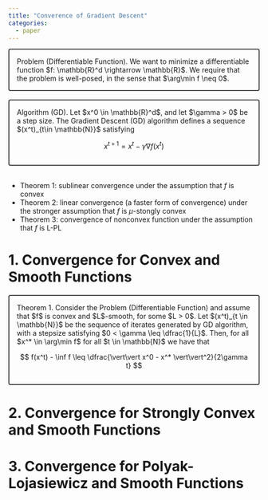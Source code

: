 ```yaml
---
title: "Converence of Gradient Descent"
categories:
  - paper
---
```

<div style="border: 2px solid #444; padding: 15px; border-radius: 4px">
  Problem (Differentiable Function). We want to minimize a differentiable function $f: \mathbb{R}^d \rightarrow \mathbb{R}$. We require that the problem is well-posed, in the sense that $\arg\min f \neq 0$.
</div>

<br>

<div style="border: 2px solid #444; padding: 15px; border-radius: 4px">
  Algorithm (GD). Let $x^0 \in \mathbb{R}^d$, and let $\gamma > 0$ be a step size. The Gradient Descent (GD) algorithm defines a sequence $(x^t)_{t\in \mathbb{N}}$ satisfying

  $$
  x^{t+1} = x^t - \gamma \nabla f(x^t)
  $$
</div>

<br>

- Theorem 1: sublinear convergence under the assumption that $f$ is convex
- Theorem 2: linear convergence (a faster form of convergence) under the stronger assumption that $f$ is $\mu$-stongly convex
- Theorem 3: convergence of nonconvex function under the assumption that $f$ is L-PL

# 1. Convergence for Convex and Smooth Functions

<div style="border: 2px solid #444; padding: 15px; border-radius: 4px">
  Theorem 1. Consider the Problem (Differentiable Function) and assume that $f$ is convex and $L$-smooth, for some $L > 0$. Let $(x^t)_{t \in \mathbb{N}}$ be the sequence of iterates generated by GD algorithm, with a stepsize satisfying $0 < \gamma \leq \dfrac{1}{L}$. Then, for all $x^* \in \arg\min f$ for all $t \in \mathbb{N}$ we have that

  $$
  f(x^t) - \inf f \leq \dfrac{\vert\vert x^0 - x^* \vert\vert^2}{2\gamma t}
  $$
</div>

# 2. Convergence for Strongly Convex and Smooth Functions

# 3. Convergence for Polyak-Lojasiewicz and Smooth Functions
